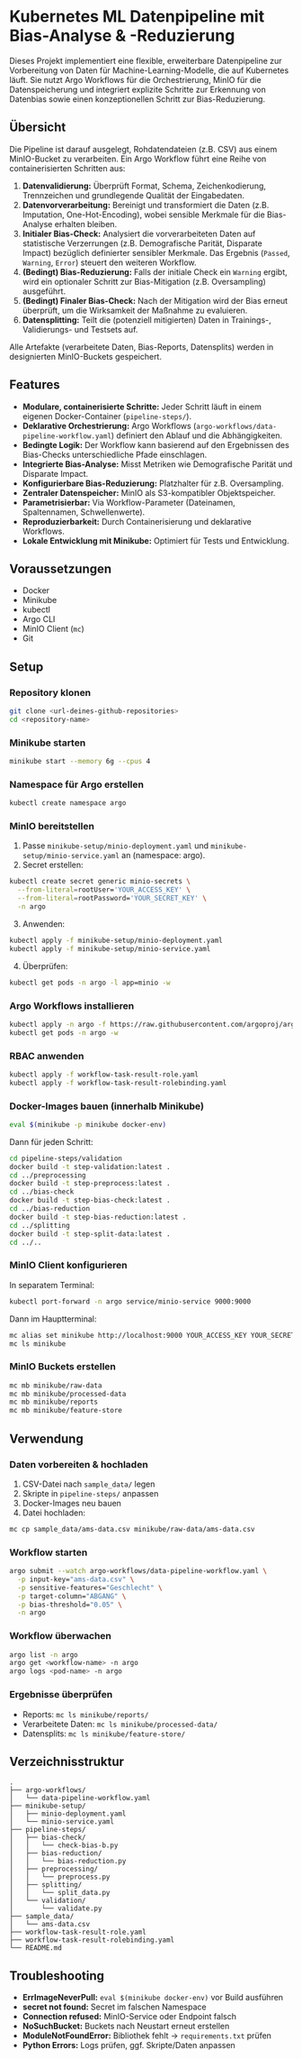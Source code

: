 # Kubernetes ML Datenpipeline mit Bias-Analyse & -Reduzierung

Dieses Projekt implementiert eine flexible, erweiterbare Datenpipeline zur Vorbereitung von Daten für Machine-Learning-Modelle, die auf Kubernetes läuft. Sie nutzt Argo Workflows für die Orchestrierung, MinIO für die Datenspeicherung und integriert explizite Schritte zur Erkennung von Datenbias sowie einen konzeptionellen Schritt zur Bias-Reduzierung.

## Übersicht

Die Pipeline ist darauf ausgelegt, Rohdatendateien (z.B. CSV) aus einem MinIO-Bucket zu verarbeiten. Ein Argo Workflow führt eine Reihe von containerisierten Schritten aus:

1. **Datenvalidierung:** Überprüft Format, Schema, Zeichenkodierung, Trennzeichen und grundlegende Qualität der Eingabedaten.  
2. **Datenvorverarbeitung:** Bereinigt und transformiert die Daten (z.B. Imputation, One-Hot-Encoding), wobei sensible Merkmale für die Bias-Analyse erhalten bleiben.  
3. **Initialer Bias-Check:** Analysiert die vorverarbeiteten Daten auf statistische Verzerrungen (z.B. Demografische Parität, Disparate Impact) bezüglich definierter sensibler Merkmale. Das Ergebnis (`Passed`, `Warning`, `Error`) steuert den weiteren Workflow.  
4. **(Bedingt) Bias-Reduzierung:** Falls der initiale Check ein `Warning` ergibt, wird ein optionaler Schritt zur Bias-Mitigation (z.B. Oversampling) ausgeführt.  
5. **(Bedingt) Finaler Bias-Check:** Nach der Mitigation wird der Bias erneut überprüft, um die Wirksamkeit der Maßnahme zu evaluieren.  
6. **Datensplitting:** Teilt die (potenziell mitigierten) Daten in Trainings-, Validierungs- und Testsets auf.

Alle Artefakte (verarbeitete Daten, Bias-Reports, Datensplits) werden in designierten MinIO-Buckets gespeichert.

## Features

* **Modulare, containerisierte Schritte:** Jeder Schritt läuft in einem eigenen Docker-Container (`pipeline-steps/`).  
* **Deklarative Orchestrierung:** Argo Workflows (`argo-workflows/data-pipeline-workflow.yaml`) definiert den Ablauf und die Abhängigkeiten.  
* **Bedingte Logik:** Der Workflow kann basierend auf den Ergebnissen des Bias-Checks unterschiedliche Pfade einschlagen.  
* **Integrierte Bias-Analyse:** Misst Metriken wie Demografische Parität und Disparate Impact.  
* **Konfigurierbare Bias-Reduzierung:** Platzhalter für z.B. Oversampling.  
* **Zentraler Datenspeicher:** MinIO als S3-kompatibler Objektspeicher.  
* **Parametrisierbar:** Via Workflow-Parameter (Dateinamen, Spaltennamen, Schwellenwerte).  
* **Reproduzierbarkeit:** Durch Containerisierung und deklarative Workflows.  
* **Lokale Entwicklung mit Minikube:** Optimiert für Tests und Entwicklung.

## Voraussetzungen

* Docker  
* Minikube  
* kubectl  
* Argo CLI  
* MinIO Client (`mc`)  
* Git

## Setup

### Repository klonen

```bash
git clone <url-deines-github-repositories>
cd <repository-name>
```

### Minikube starten

```bash
minikube start --memory 6g --cpus 4
```

### Namespace für Argo erstellen

```bash
kubectl create namespace argo
```

### MinIO bereitstellen

1. Passe `minikube-setup/minio-deployment.yaml` und `minikube-setup/minio-service.yaml` an (namespace: argo).  
2. Secret erstellen:

```bash
kubectl create secret generic minio-secrets \
  --from-literal=rootUser='YOUR_ACCESS_KEY' \
  --from-literal=rootPassword='YOUR_SECRET_KEY' \
  -n argo
```

3. Anwenden:

```bash
kubectl apply -f minikube-setup/minio-deployment.yaml
kubectl apply -f minikube-setup/minio-service.yaml
```

4. Überprüfen:

```bash
kubectl get pods -n argo -l app=minio -w
```

### Argo Workflows installieren

```bash
kubectl apply -n argo -f https://raw.githubusercontent.com/argoproj/argo-workflows/stable/manifests/install.yaml
kubectl get pods -n argo -w
```

### RBAC anwenden

```bash
kubectl apply -f workflow-task-result-role.yaml
kubectl apply -f workflow-task-result-rolebinding.yaml
```

### Docker-Images bauen (innerhalb Minikube)

```bash
eval $(minikube -p minikube docker-env)
```

Dann für jeden Schritt:

```bash
cd pipeline-steps/validation
docker build -t step-validation:latest .
cd ../preprocessing
docker build -t step-preprocess:latest .
cd ../bias-check
docker build -t step-bias-check:latest .
cd ../bias-reduction
docker build -t step-bias-reduction:latest .
cd ../splitting
docker build -t step-split-data:latest .
cd ../..
```

### MinIO Client konfigurieren

In separatem Terminal:

```bash
kubectl port-forward -n argo service/minio-service 9000:9000
```

Dann im Hauptterminal:

```bash
mc alias set minikube http://localhost:9000 YOUR_ACCESS_KEY YOUR_SECRET_KEY
mc ls minikube
```

### MinIO Buckets erstellen

```bash
mc mb minikube/raw-data
mc mb minikube/processed-data
mc mb minikube/reports
mc mb minikube/feature-store
```

## Verwendung

### Daten vorbereiten & hochladen

1. CSV-Datei nach `sample_data/` legen  
2. Skripte in `pipeline-steps/` anpassen  
3. Docker-Images neu bauen  
4. Datei hochladen:

```bash
mc cp sample_data/ams-data.csv minikube/raw-data/ams-data.csv
```

### Workflow starten

```bash
argo submit --watch argo-workflows/data-pipeline-workflow.yaml \
  -p input-key="ams-data.csv" \
  -p sensitive-features="Geschlecht" \
  -p target-column="ABGANG" \
  -p bias-threshold="0.05" \
  -n argo
```

### Workflow überwachen

```bash
argo list -n argo
argo get <workflow-name> -n argo
argo logs <pod-name> -n argo
```

### Ergebnisse überprüfen

* Reports: `mc ls minikube/reports/`  
* Verarbeitete Daten: `mc ls minikube/processed-data/`  
* Datensplits: `mc ls minikube/feature-store/`

## Verzeichnisstruktur

```
.
├── argo-workflows/
│   └── data-pipeline-workflow.yaml
├── minikube-setup/
│   ├── minio-deployment.yaml
│   └── minio-service.yaml
├── pipeline-steps/
│   ├── bias-check/
│   │   └── check-bias-b.py
│   ├── bias-reduction/
│   │   └── bias-reduction.py
│   ├── preprocessing/
│   │   └── preprocess.py
│   ├── splitting/
│   │   └── split_data.py
│   └── validation/
│       └── validate.py
├── sample_data/
│   └── ams-data.csv
├── workflow-task-result-role.yaml
├── workflow-task-result-rolebinding.yaml
└── README.md
```

## Troubleshooting

* **ErrImageNeverPull:** `eval $(minikube docker-env)` vor Build ausführen  
* **secret not found:** Secret im falschen Namespace  
* **Connection refused:** MinIO-Service oder Endpoint falsch  
* **NoSuchBucket:** Buckets nach Neustart erneut erstellen  
* **ModuleNotFoundError:** Bibliothek fehlt → `requirements.txt` prüfen  
* **Python Errors:** Logs prüfen, ggf. Skripte/Daten anpassen
